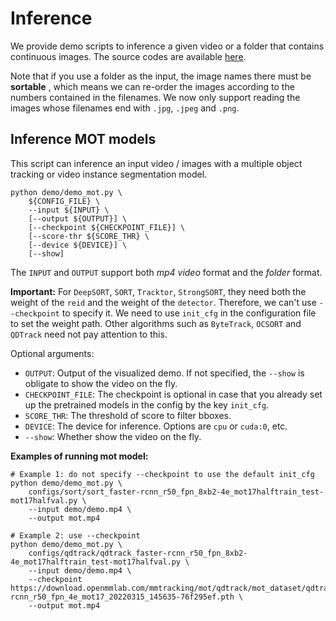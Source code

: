# Inference

We provide demo scripts to inference a given video or a folder that contains continuous images. The source codes are available [here](https://github.com/open-mmlab/mmtracking/tree/dev-1.x/demo/).

Note that if you use a folder as the input, the image names there must be  **sortable** , which means we can re-order the images according to the numbers contained in the filenames. We now only support reading the images whose filenames end with `.jpg`, `.jpeg` and `.png`.

## Inference MOT models

This script can inference an input video / images with a multiple object tracking or video instance segmentation model.

```shell
python demo/demo_mot.py \
    ${CONFIG_FILE} \
    --input ${INPUT} \
    [--output ${OUTPUT}] \
    [--checkpoint ${CHECKPOINT_FILE}] \
    [--score-thr ${SCORE_THR} \
    [--device ${DEVICE}] \
    [--show]
```

The `INPUT` and `OUTPUT` support both _mp4 video_ format and the _folder_ format.

**Important:** For `DeepSORT`, `SORT`, `Tracktor`, `StrongSORT`, they need both the weight of the `reid` and the weight of the `detector`. Therefore, we can't use `--checkpoint` to specify it. We need to use `init_cfg` in the configuration file to set the weight path. Other algorithms such as `ByteTrack`, `OCSORT` and `QDTrack` need not pay attention to this.

Optional arguments:

- `OUTPUT`: Output of the visualized demo. If not specified, the `--show` is obligate to show the video on the fly.
- `CHECKPOINT_FILE`: The checkpoint is optional in case that you already set up the pretrained models in the config by the key `init_cfg`.
- `SCORE_THR`: The threshold of score to filter bboxes.
- `DEVICE`: The device for inference. Options are `cpu` or `cuda:0`, etc.
- `--show`: Whether show the video on the fly.

**Examples of running mot model:**

```shell
# Example 1: do not specify --checkpoint to use the default init_cfg
python demo/demo_mot.py \
    configs/sort/sort_faster-rcnn_r50_fpn_8xb2-4e_mot17halftrain_test-mot17halfval.py \
    --input demo/demo.mp4 \
    --output mot.mp4

# Example 2: use --checkpoint
python demo/demo_mot.py \
    configs/qdtrack/qdtrack_faster-rcnn_r50_fpn_8xb2-4e_mot17halftrain_test-mot17halfval.py \
    --input demo/demo.mp4 \
    --checkpoint https://download.openmmlab.com/mmtracking/mot/qdtrack/mot_dataset/qdtrack_faster-rcnn_r50_fpn_4e_mot17_20220315_145635-76f295ef.pth \
    --output mot.mp4
```
